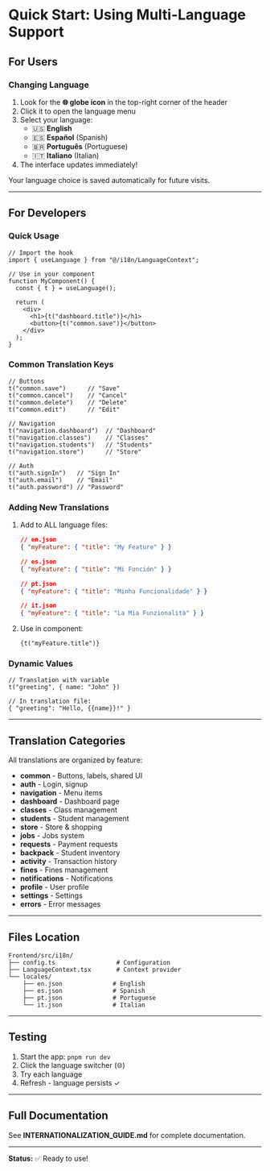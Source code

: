 # Quick Start: Using Multi-Language Support

## For Users

### Changing Language

1. Look for the **🌐 globe icon** in the top-right corner of the header
2. Click it to open the language menu
3. Select your language:
   - 🇺🇸 **English**
   - 🇪🇸 **Español** (Spanish)
   - 🇧🇷 **Português** (Portuguese)
   - 🇮🇹 **Italiano** (Italian)
4. The interface updates immediately!

Your language choice is saved automatically for future visits.

---

## For Developers

### Quick Usage

```tsx
// Import the hook
import { useLanguage } from "@/i18n/LanguageContext";

// Use in your component
function MyComponent() {
  const { t } = useLanguage();
  
  return (
    <div>
      <h1>{t("dashboard.title")}</h1>
      <button>{t("common.save")}</button>
    </div>
  );
}
```

### Common Translation Keys

```tsx
// Buttons
t("common.save")      // "Save"
t("common.cancel")    // "Cancel"
t("common.delete")    // "Delete"
t("common.edit")      // "Edit"

// Navigation
t("navigation.dashboard")  // "Dashboard"
t("navigation.classes")    // "Classes"
t("navigation.students")   // "Students"
t("navigation.store")      // "Store"

// Auth
t("auth.signIn")   // "Sign In"
t("auth.email")    // "Email"
t("auth.password") // "Password"
```

### Adding New Translations

1. Add to ALL language files:
   ```json
   // en.json
   { "myFeature": { "title": "My Feature" } }
   
   // es.json
   { "myFeature": { "title": "Mi Función" } }
   
   // pt.json
   { "myFeature": { "title": "Minha Funcionalidade" } }
   
   // it.json
   { "myFeature": { "title": "La Mia Funzionalità" } }
   ```

2. Use in component:
   ```tsx
   {t("myFeature.title")}
   ```

### Dynamic Values

```tsx
// Translation with variable
t("greeting", { name: "John" })

// In translation file:
{ "greeting": "Hello, {{name}}!" }
```

---

## Translation Categories

All translations are organized by feature:

- **common** - Buttons, labels, shared UI
- **auth** - Login, signup
- **navigation** - Menu items
- **dashboard** - Dashboard page
- **classes** - Class management
- **students** - Student management
- **store** - Store & shopping
- **jobs** - Jobs system
- **requests** - Payment requests
- **backpack** - Student inventory
- **activity** - Transaction history
- **fines** - Fines management
- **notifications** - Notifications
- **profile** - User profile
- **settings** - Settings
- **errors** - Error messages

---

## Files Location

```
Frontend/src/i18n/
├── config.ts                 # Configuration
├── LanguageContext.tsx       # Context provider
└── locales/
    ├── en.json              # English
    ├── es.json              # Spanish
    ├── pt.json              # Portuguese
    └── it.json              # Italian
```

---

## Testing

1. Start the app: `pnpm run dev`
2. Click the language switcher (🌐)
3. Try each language
4. Refresh - language persists ✓

---

## Full Documentation

See **INTERNATIONALIZATION_GUIDE.md** for complete documentation.

---

**Status:** ✅ Ready to use!
